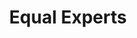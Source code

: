 ---
title: "Equal Experts"
link: https://www.equalexperts.com/
logo: "equal_experts.svg"

# Events sponsored denoted by `<hackday>` and sponsorship amount/resource
events:
  23-cardiff: "For the Food on Saturday evening"
---